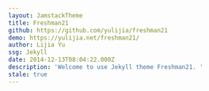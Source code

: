 ```yaml
---
layout: JamstackTheme
title: Freshman21
github: https://github.com/yulijia/freshman21
demo: https://yulijia.net/freshman21/
author: Lijia Yu
ssg: Jekyll
date: 2014-12-13T08:04:22.000Z
description: 'Welcome to use Jekyll theme Freshman21. '
stale: true
---
```

